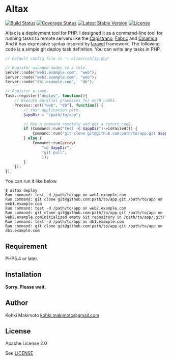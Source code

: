# Altax

[![Build Status](https://travis-ci.org/kohkimakimoto/altax.png?branch=master)](https://travis-ci.org/kohkimakimoto/altax)
[![Coverage Status](https://coveralls.io/repos/kohkimakimoto/altax/badge.png?branch=master)](https://coveralls.io/r/kohkimakimoto/altax?branch=master)
[![Latest Stable Version](https://poser.pugx.org/kohkimakimoto/altax/v/stable.png)](https://packagist.org/packages/kohkimakimoto/altax)
[![License](https://poser.pugx.org/kohkimakimoto/altax/license.png)](https://packagist.org/packages/kohkimakimoto/altax)

Altax is a deployment tool for PHP.
I designed it as a command-line tool for running tasks to remote servers
like the [Capistrano](https://github.com/capistrano/capistrano), [Fabric](http://fabric.readthedocs.org/) and [Cinamon](https://github.com/kentaro/cinnamon). And it has expressive syntax inspired by [laravel](http://laravel.com/) framework. The following code is a simple git deploy task definition. You can write any tasks in PHP.

```php
// Default config file is '~.altax/config.php'

// Register managed nodes to a role.
Server::node("web1.example.com", "web");
Server::node("web2.example.com", "web");
Server::node("db1.example.com",  "db");

// Register a task.
Task::register("deploy", function(){
    // Execute parallel processes for each nodes.
    Process::on(["web", "db"], function() {
        // Your application path.
        $appDir = "/path/to/app";

        // Run a command remotely and get a return code.
        if (Command::run("test -d $appDir")->isFailed()) {
            Command::run("git clone git@github.com:path/to/app.git $appDir");
        } else {
            Command::run(array(
                "cd $appDir",
                "git pull",
                ));
        }
    });
});
```

You can run it like below.

```
$ altax deploy
Run command: test -d /path/to/app on web1.example.com
Run command: git clone git@github.com:path/to/app.git /path/to/app on web1.example.com
Run command: test -d /path/to/app on web2.example.com
Run command: git clone git@github.com:path/to/app.git /path/to/app on web2.example.comInitialized empty Git repository in /path/to/app/.git/
Run command: test -d /path/to/app on db1.example.com
Run command: git clone git@github.com:path/to/app.git /path/to/app on db1.example.com
```

## Requirement

PHP5.4 or later.

## Installation

**Sorry. Please wait.**

## Author

Kohki Makimoto <kohki.makimoto@gmail.com>

## License

Apache License 2.0

See [LICENSE](./LICENSE)

